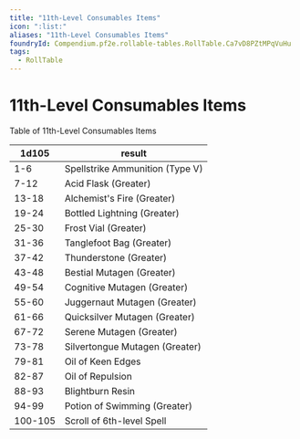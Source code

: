 ```yaml
---
title: "11th-Level Consumables Items"
icon: ":list:"
aliases: "11th-Level Consumables Items"
foundryId: Compendium.pf2e.rollable-tables.RollTable.Ca7vD8PZtMPqVuHu
tags:
  - RollTable
---
```


# 11th-Level Consumables Items
Table of 11th-Level Consumables Items

| 1d105 | result |
|------|--------|
| 1-6 | Spellstrike Ammunition (Type V) |
| 7-12 | Acid Flask (Greater) |
| 13-18 | Alchemist's Fire (Greater) |
| 19-24 | Bottled Lightning (Greater) |
| 25-30 | Frost Vial (Greater) |
| 31-36 | Tanglefoot Bag (Greater) |
| 37-42 | Thunderstone (Greater) |
| 43-48 | Bestial Mutagen (Greater) |
| 49-54 | Cognitive Mutagen (Greater) |
| 55-60 | Juggernaut Mutagen (Greater) |
| 61-66 | Quicksilver Mutagen (Greater) |
| 67-72 | Serene Mutagen (Greater) |
| 73-78 | Silvertongue Mutagen (Greater) |
| 79-81 | Oil of Keen Edges |
| 82-87 | Oil of Repulsion |
| 88-93 | Blightburn Resin |
| 94-99 | Potion of Swimming (Greater) |
| 100-105 | Scroll of 6th-level Spell |
